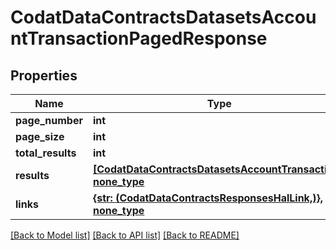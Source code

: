 # CodatDataContractsDatasetsAccountTransactionPagedResponse


## Properties
Name | Type | Description | Notes
------------ | ------------- | ------------- | -------------
**page_number** | **int** |  | 
**page_size** | **int** |  | 
**total_results** | **int** |  | 
**results** | [**[CodatDataContractsDatasetsAccountTransaction], none_type**](CodatDataContractsDatasetsAccountTransaction.md) |  | [optional] 
**links** | [**{str: (CodatDataContractsResponsesHalLink,)}, none_type**](CodatDataContractsResponsesHalLink.md) |  | [optional] 

[[Back to Model list]](../README.md#documentation-for-models) [[Back to API list]](../README.md#documentation-for-api-endpoints) [[Back to README]](../README.md)


